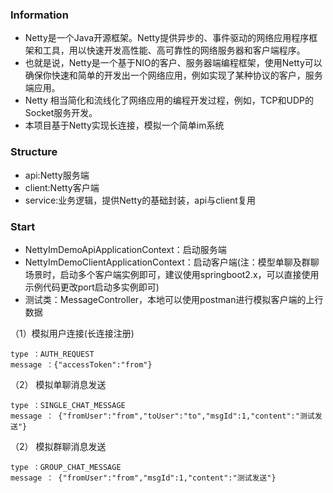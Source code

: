 ### Information
* Netty是一个Java开源框架。Netty提供异步的、事件驱动的网络应用程序框架和工具，用以快速开发高性能、高可靠性的网络服务器和客户端程序。
* 也就是说，Netty是一个基于NIO的客户、服务器端编程框架，使用Netty可以确保你快速和简单的开发出一个网络应用，例如实现了某种协议的客户，服务端应用。
* Netty 相当简化和流线化了网络应用的编程开发过程，例如，TCP和UDP的Socket服务开发。
* 本项目基于Netty实现长连接，模拟一个简单im系统

### Structure
* api:Netty服务端
* client:Netty客户端
* service:业务逻辑，提供Netty的基础封装，api与client复用

### Start
* NettyImDemoApiApplicationContext：启动服务端
* NettyImDemoClientApplicationContext：启动客户端(注：模型单聊及群聊场景时，启动多个客户端实例即可，建议使用springboot2.x，可以直接使用示例代码更改port启动多实例即可)
* 测试类：MessageController，本地可以使用postman进行模拟客户端的上行数据

（1）模拟用户连接(长连接注册)
````
type ：AUTH_REQUEST
message ：{"accessToken":"from"}
````

（2） 模拟单聊消息发送
````
type ：SINGLE_CHAT_MESSAGE
message ： {"fromUser":"from","toUser":"to","msgId":1,"content":"测试发送"}
````

（2） 模拟群聊消息发送
````
type ：GROUP_CHAT_MESSAGE
message ： {"fromUser":"from","msgId":1,"content":"测试发送"}
````
